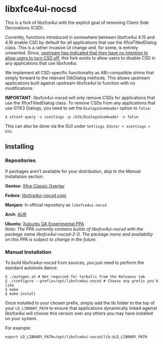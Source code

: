 libxfce4ui-nocsd
================
This is a fork of libxfce4ui with the explicit goal of removing Client-Side Decorations (CSD).

Currently, functions introduced in somewhere between libxfce4ui 4.15 and 4.16 enable
CSD by default for all applications that use the XfceTitledDialog class. This is a
rather invasive UI change and, for some, is entirely unwanted. Since,
[upstream has indicated that they have no intention to allow users to turn CSD off](https://gitlab.xfce.org/xfce/libxfce4ui/-/issues/14),
this fork exists to allow users to disable CSD in any applications that use libxfce4ui.

We implement all CSD-specific functionality as ABI-compatible shims that
simply forward to the relevant GtkDialog methods. This allows upstream applications
built against upstream libxfce4ui to function with no modifications.

**IMPORTANT**: libxfce4ui-nocsd will only remove CSDs for applications that use the XfceTitledDialog class. To remove CSDs from
any applications that use GTK3 Dialogs, you need to set the `DialogsUseHeader` option to `false`:

```
$ xfconf-query -c xsettings -p /Gtk/DialogsUseHeader -s false
```

This can also be done via the GUI under `Settings Editor > xsettings > Gtk`.

Installing
----------
### Repositories

If packages aren't available for your distribution, skip to the Manual Installation section.

**Gentoo**: [Xfce Classic Overlay](https://github.com/Xfce-Classic/gentoo-overlay)

**Fedora**: [libxfce4ui-nocsd copr](https://copr.fedorainfracloud.org/coprs/shawnanastasio/libxfce4ui-nocsd/)

**Manjaro**: In official repository as `libxfce4ui-nocsd`

**Arch**: [AUR](https://aur.archlinux.org/packages/libxfce4ui-nocsd/)

**Ubuntu**: [Xubuntu QA Experimental PPA](https://launchpad.net/~xubuntu-dev/+archive/ubuntu/experimental/)  
*Note: The PPA currently contains builds of libxfce4ui-nocsd with the package name
libxfce4ui-nocsd-2-0. The package name and availability on this PPA is subject to change in the future.*

### Manual Installation

To build libxfce4ui-nocsd from sources, you just need to perform the standard
autotools dance:
```
$ ./autogen.sh # Not requried for tarballs from the Releases tab
$ ./configure --prefix=/opt/libxfce4ui-nocsd # Choose any prefix you'd like
$ make
$ make install
```

Once installed to your chosen prefix, simply add the lib folder to the top of your `LD_LIBRARY_PATH` to ensure that applications dynamically linked against libxfce4ui
will choose this version over any others you may have installed on your system.

For example:
```
export LD_LIBRARY_PATH=/opt/libxfce4ui-nocsd/lib:$LD_LIBRARY_PATH
```
